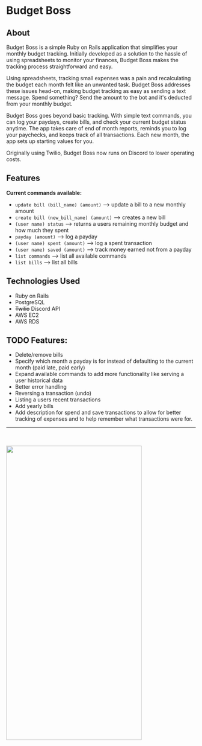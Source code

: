 # Budget Boss

## About

Budget Boss is a simple Ruby on Rails application that simplifies your monthly budget tracking. Initially developed as a solution to the hassle of using spreadsheets to monitor your finances, Budget Boss makes the tracking process straightforward and easy.

Using spreadsheets, tracking small expenses was a pain and recalculating the budget each month felt like an unwanted task. Budget Boss addresses these issues head-on, making budget tracking as easy as sending a text message. Spend something? Send the amount to the bot and it's deducted from your monthly budget.

Budget Boss goes beyond basic tracking. With simple text commands, you can log your paydays, create bills, and check your current budget status anytime. The app takes care of end of month reports, reminds you to log your paychecks, and keeps track of all transactions. Each new month, the app sets up starting values for you.

Originally using Twilio, Budget Boss now runs on Discord to lower operating costs.

## Features

**Current commands available:**
- `update bill (bill_name) (amount)`  --> update a bill to a new monthly amount
- `create bill (new_bill_name) (amount)` --> creates a new bill
- `(user name) status` --> returns a users remaining monthly budget and how much they spent
- `payday (amount)` --> log a payday
- `(user name) spent (amount)` --> log a spent transaction
- `(user name) saved (amount)` --> track money earned not from a payday
- `list commands` --> list all available commands
- `list bills` --> list all bills


## Technologies Used

- Ruby on Rails
- PostgreSQL
- ~~Twilio~~ Discord API
- AWS EC2
- AWS RDS

## TODO Features:

- Delete/remove bills
- Specify which month a payday is for instead of defaulting to the current month (paid late, paid early)
- Expand available commands to add more functionality like serving a user historical data
- Better error handling
- Reversing a transaction (undo)
- Listing a users recent transactions
- Add yearly bills
- Add description for spend and save transactions to allow for better tracking of expenses and to help remember what transactions were for.

---
<br/>
<br/>

<img src="demo.gif" width="360" height="780">